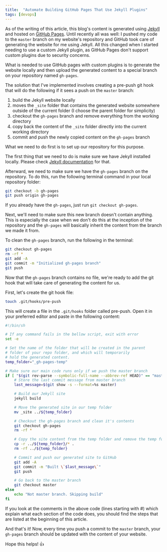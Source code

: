 ```yaml
---
title:  "Automate Building GitHub Pages That Use Jekyll Plugins"
tags: [devops]
---
```


As of the writing of this article, this blog's content is generated using [Jekyll](https://jekyllrb.com/) and hosted on [GitHub Pages](https://pages.github.com/). Until recently all was well: I pushed my code to the `master` branch on my website's repository and GitHub took care of generating the website for me using Jekyll. All this changed when I started needing to use a custom Jekyll plugin, as GitHub Pages don't support custom plugins due to security concerns.

What is needed to use GitHub pages with custom plugins is to generate the website locally and then upload the generated content to a special branch on your repository named `gh-pages`.

The solution that I've implemented involves creating a pre-push git hook that will do the following if it sees a push on the `master` branch:

 1. build the Jekyll website locally
 2. moves the `_site` folder that contains the generated website somewhere outside of the current folder (I choose the parent folder for simplicity)
 3. checkout the `gh-pages` branch and remove everything from the working directory
 4. copy back the content of the `_site` folder directly into the current working directory
 5. commit and push the newly copied content on the `gh-pages` branch

What we need to do first is to set up our repository for this purpose.

The first thing that we need to do is make sure we have Jekyll installed locally. Please check [Jekyll documentation](https://jekyllrb.com/docs/installation/) for that.

Afterward, we need to make sure we have the `gh-pages` branch on the repository. To do this, run the following terminal command in your local repository folder:

```bash
git checkout -b gh-pages
git push origin gh-pages
```

If you already have the `gh-pages`, just run `git checkout gh-pages`.

Next, we'll need to make sure this new branch doesn't contain anything. This is especially the case when we don't do this at the inception of the repository and the `gh-pages` will basically inherit the content from the branch we made it from.

To clean the `gh-pages` branch, run the following in the terminal:

```bash
git checkout gh-pages
rm -rf *
git add -A
git commit -m "Initialized gh-pages branch"
git push
```

Now that the `gh-pages` branch contains no file, we're ready to add the git hook that will take care of generating the content for us.

First, let's create the git hook file:

```bash
touch .git/hooks/pre-push
```

This will create a file in the `.git/hooks` folder called pre-push. Open it in your preferred editor and paste in the following content:

```bash
#!/bin/sh

# If any command fails in the bellow script, exit with error
set -e

# Set the name of the folder that will be created in the parent
# folder of your repo folder, and which will temporarily
# hold the generated content.
temp_folder="_gh-pages-temp"

# Make sure our main code runs only if we push the master branch
if [ "$(git rev-parse --symbolic-full-name --abbrev-ref HEAD)" == "master" ]; then
	# Store the last commit message from master branch
	last_message=$(git show -s --format=%s master)

	# Build our Jekyll site
	jekyll build

	# Move the generated site in our temp folder
	mv _site ../${temp_folder}

	# Checkout the gh-pages branch and clean it's contents
	git checkout gh-pages
	rm -rf *

	# Copy the site content from the temp folder and remove the temp folder
	cp -r ../${temp_folder}/* .
	rm -rf ../${temp_folder}

	# Commit and push our generated site to GitHub
	git add -A
	git commit -m "Built \`$last_message\`"
	git push

	# Go back to the master branch
	git checkout master
else
	echo "Not master branch. Skipping build"
fi
```

<note>
If you look at the comments in the above code (lines starting with #) which explain what each section of the code does, you should find the steps that are listed at the beginning of this article.
</note>

And that's it! Now, every time you push a commit to the `master` branch, your `gh-pages` branch should be updated with the content of your website.

Hope this helps! 👍
